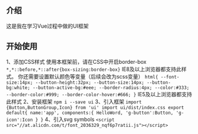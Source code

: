 ## 介绍
这是我在学习Vue过程中做的UI框架
## 开始使用
1、添加CSS样式
    使用本框架前，请在CSS中开启border-box
    ```
    *,*::before,*::after{box-sizing:border-box}
    ```
    IE8及以上浏览器都支持此样式。
    你还需要设置默认颜色等变量（后续会改为scss变量）
    ```
    html{
                --font-size:14px;
                --button-height:32px;
                --button-size:14px;
                --button-bg:white;
                --button-active-bg:#eee;
                --border-radius:4px;
                --color:#333;
                --border-color:#999;
                --border-color-hover:#666;
            }
    ```
    IE5及以上浏览器都支持此样式
2、安装框架
    ```
    npm i --save ui
    ```
3、引入框架
    ```
    import {Button,ButtonGroup,Icon} from 'ui'
    import ui/dist/index.css
    export default{
        name:'app',
        components:{
            HelloWord,
            'g-button':Button,
            'g-icon':Icon
        }
    }
    ```
4、引入svg symbols
    ```
    <script src="//at.alicdn.com/t/font_2036329_nqf6p7ratii.js"></script>
    ```


